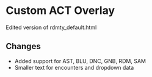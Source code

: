 # Custom ACT Overlay

Edited version of rdmty_default.html

## Changes

* Added support for AST, BLU, DNC, GNB, RDM, SAM
* Smaller text for encounters and dropdown data